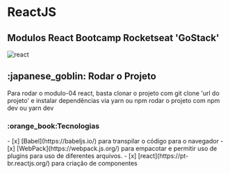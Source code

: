 # ReactJS

<h2>Modulos React Bootcamp Rocketseat 'GoStack'</h2>

![react](https://user-images.githubusercontent.com/54008916/106015579-6248c400-609d-11eb-82dd-54f89c96888e.png)

<h2> :japanese_goblin: Rodar o Projeto </h2>
<a align="center">Para rodar o modulo-04 react, basta clonar o projeto com git clone 'url do projeto' e instalar dependências via yarn ou npm<a/>
  <a align="center">rodar o projeto com npm dev ou yarn dev</a>  
  
<h3>:orange_book:Tecnologias</h3>
- [x] [Babel](https://babeljs.io/) para transpilar o código para o navegador
- [x] [WebPack](https://webpack.js.org/) para empacotar e permitir uso de plugins para uso de diferentes arquivos.
- [x] [react](https://pt-br.reactjs.org/) para criação de componentes 

